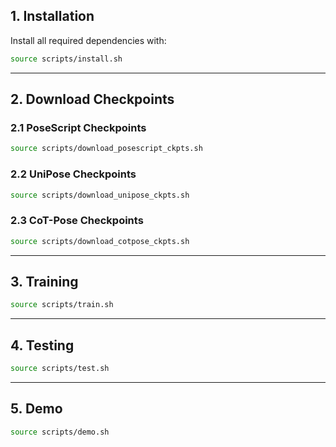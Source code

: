 ## 1. Installation

Install all required dependencies with:

```bash
source scripts/install.sh
```

---

## 2. Download Checkpoints

### 2.1 PoseScript Checkpoints
```bash
source scripts/download_posescript_ckpts.sh
```

### 2.2 UniPose Checkpoints
```bash
source scripts/download_unipose_ckpts.sh
```

### 2.3 CoT-Pose Checkpoints
```bash
source scripts/download_cotpose_ckpts.sh
```

---

## 3. Training

```bash
source scripts/train.sh
```

---

## 4. Testing

```bash
source scripts/test.sh
```

---

## 5. Demo

```bash
source scripts/demo.sh
```
